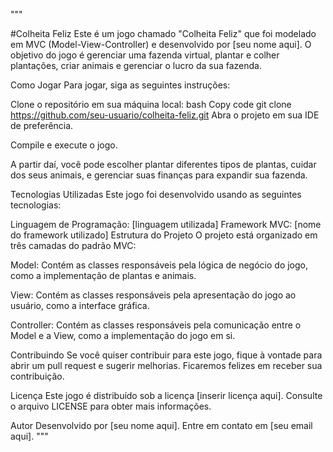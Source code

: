 """

#Colheita Feliz
Este é um jogo chamado "Colheita Feliz" que foi modelado em MVC (Model-View-Controller) e desenvolvido por [seu nome aqui]. O objetivo do jogo é gerenciar uma fazenda virtual, plantar e colher plantações, criar animais e gerenciar o lucro da sua fazenda.

Como Jogar
Para jogar, siga as seguintes instruções:

Clone o repositório em sua máquina local:
bash
Copy code
git clone https://github.com/seu-usuario/colheita-feliz.git
Abra o projeto em sua IDE de preferência.

Compile e execute o jogo.

A partir daí, você pode escolher plantar diferentes tipos de plantas, cuidar dos seus animais, e gerenciar suas finanças para expandir sua fazenda.

Tecnologias Utilizadas
Este jogo foi desenvolvido usando as seguintes tecnologias:

Linguagem de Programação: [linguagem utilizada]
Framework MVC: [nome do framework utilizado]
Estrutura do Projeto
O projeto está organizado em três camadas do padrão MVC:

Model: Contém as classes responsáveis pela lógica de negócio do jogo, como a implementação de plantas e animais.

View: Contém as classes responsáveis pela apresentação do jogo ao usuário, como a interface gráfica.

Controller: Contém as classes responsáveis pela comunicação entre o Model e a View, como a implementação do jogo em si.

Contribuindo
Se você quiser contribuir para este jogo, fique à vontade para abrir um pull request e sugerir melhorias. Ficaremos felizes em receber sua contribuição.

Licença
Este jogo é distribuído sob a licença [inserir licença aqui]. Consulte o arquivo LICENSE para obter mais informações.

Autor
Desenvolvido por [seu nome aqui]. Entre em contato em [seu email aqui].
"""